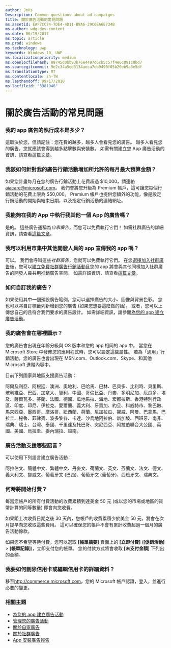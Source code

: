 ```yaml
---
author: JnHs
Description: Common questions about ad campaigns
title: 關於廣告活動的常見問題
ms.assetid: EAF7CC74-7DE4-4D11-B9A6-29C6EA6E734B
ms.author: wdg-dev-content
ms.date: 06/19/2017
ms.topic: article
ms.prod: windows
ms.technology: uwp
keywords: Windows 10, UWP
ms.localizationpriority: medium
ms.openlocfilehash: 89745d0bb93b76e4497d6cb5c57f4e6c091c8bd7
ms.sourcegitcommit: 9e2c34a5ed3134aeca7eb9490f05b20eb9a3e5df
ms.translationtype: MT
ms.contentlocale: zh-TW
ms.lasthandoff: 09/17/2018
ms.locfileid: "3981946"
---
```

# <a name="common-questions-about-ad-campaigns"></a>關於廣告活動的常見問題

### <a name="how-much-does-it-cost-to-run-an-ad-for-my-app"></a>我的 app 廣告的執行成本是多少？

這取決於您，但請記住：您花費的越多，越多人會看見您的廣告。 越多人看見您的廣告，您就應該會得到越多點擊數與安裝數。 如需有關建立您 App 廣告活動的資訊，請查看[這篇文章](create-an-ad-campaign-for-your-app.md)。

### <a name="how-can-i-increase-the-maximum-monthly-budget-amount-allowed-for-my-ad-campaign"></a>我該如何針對我的廣告行銷活動增加所允許的每月最大預算金額？

如果您計畫每月在您的廣告行銷活動上花費超過 $10,000，請連絡 [aiacare@microsoft.com](mailto:aiacare@microsoft.com)。 我們會將您升級為 Premium 帳戶，這可讓您每個行銷活動的花費上限為 $50,000。 Premium 帳戶也提供您額外的功能，像是設定行銷活動的開始與結束日期，以及指定行銷活動的連結網址。

### <a name="can-i-run-ads-for-one-of-my-apps-in-my-other-apps"></a>我能夠在我的 App 中執行我其他一個 App 的廣告嗎？

是的。 這些廣告通稱為*自家廣告*，而您可以免費執行它們！ 如需社群廣告的詳細資訊，請查看[這篇文章](about-house-ads.md)。

### <a name="can-i-cross-promote-my-app-with-apps-from-other-developers-in-the-store"></a>我可以利用市集中其他開發人員的 app 宣傳我的 app 嗎？

可以。 我們會呼叫這些*社群廣告*，您就可以免費執行它們。 在您[選擇加入社群廣告](about-community-ads.md#opt-in-to-community-ads)後，您可以[建立免費社群廣告行銷活動](create-an-ad-campaign-for-your-app.md)且您的 app 將會與其他同樣加入社群廣告的開發人員共用推銷廣告空間。 如需詳細資訊，請查看[這篇文章](about-community-ads.md)。

### <a name="how-can-i-customize-my-ad"></a>如何自訂我的廣告？

如果使用其中一個預設廣告範例，您可以選擇廣告的大小、圖像與背景色彩。 您也可以將自訂標籤列新增到您的廣告 (如果您想要這麼做的話)。 或者，您可以上傳您自己的且符合我們要求的廣告設計。 如需詳細資訊，請參閱[為您的 app 建立廣告活動](create-an-ad-campaign-for-your-app.md)。

### <a name="where-will-my-ad-appear"></a>我的廣告會在哪裡顯示？

您的廣告會出現在年齡分級與 OS 版本和您的 app 相同的 app 中。 當您在 Microsoft Store 中發佈您的應用程式時，您可以設定這些屬性。 若為「通用」行銷活動，您的廣告也會出現在 MSN.com、Outlook.com、Skype、和其他 Microsoft 進階內容中。

目前下列國家與地區支援廣告活動：

阿爾及利亞、阿根廷、澳洲、奧地利、巴哈馬、巴林、巴貝多、比利時、貝里斯、玻利維亞、巴西、加拿大、智利、中國、哥倫比亞、丹麥、多明尼加、厄瓜多、埃及、薩爾瓦多、芬蘭、法國、德國、瓜地馬拉、海地、宏都拉斯、香港特別行政區、印度、印尼、伊拉克、愛爾蘭、義大利、牙買加、約旦、科威特市、黎巴嫩、馬來西亞、墨西哥、摩洛哥、紐西蘭、荷蘭、尼加拉瓜、挪威、阿曼、巴拿馬、巴拉圭、秘魯、菲律賓、波多黎各、卡達、沙烏地阿拉伯、新加坡、西班牙、南非、瑞典、瑞士、台灣、泰國、千里達及托巴哥、突尼西亞、阿拉伯聯合大公國、英國、美國、烏拉圭、委內瑞拉、越南。

### <a name="what-languages-are-supported-for-ad-campaigns"></a>廣告活動支援哪些語言？

可以使用下列語言建立廣告活動：

阿拉伯文、簡體中文、繁體中文、丹麥文、荷蘭文、英文、芬蘭文、法文、德文、義大利文、挪威文、葡萄牙文 (巴西)、葡萄牙文 (葡萄牙)、西班牙文、瑞典文。

### <a name="when-will-i-be-billed"></a>何時將開始付費？

每當您帳戶的所有付費活動的收費累積到達美金 50 元 (或以您的市場或地區的貨幣計算的同等數量) 即會向您收費。

如果距上次收費日期之後 30 天內，您帳戶的收費累積少於美金 50 元，將會在次月提早向您收取這些費用。 這可以確保您的帳戶不會有累計收費超過一個月的廣告活動餘款。

如果您不希望等待付費，您可以選取 **\[帳單摘要\]** 頁面上的 **\[立即付費\]** (**\[促銷活動\]** > **\[帳單記錄\]**)，立即支付您的帳單。 您的付款方式將會收取 **\[未支付金額\]** 下列出的金額。

### <a name="how-do-i-delete-a-credit-card-or-edit-the-details-of-a-credit-card"></a>我要如何刪除信用卡或編輯信用卡的詳細資料？

移至<http://commerce.microsoft.com>，您的 Microsoft 帳戶認證，登入，並進行必要的變更。

### <a name="related-topics"></a>相關主題

* [為您的 app 建立廣告活動](create-an-ad-campaign-for-your-app.md)
* [管理您的廣告活動](managing-your-ad-campaign.md)
* [關於自家廣告](about-house-ads.md)
* [關於社群廣告](about-community-ads.md)
* [App 安裝廣告報告](app-install-ads-reports.md)
